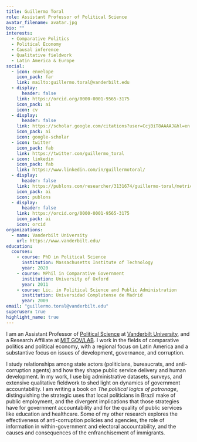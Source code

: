 ```yaml
---
title: Guillermo Toral
role: Assistant Professor of Political Science
avatar_filename: avatar.jpg
bio: ""
interests:
  - Comparative Politics
  - Political Economy
  - Causal inference
  - Qualitative fieldwork
  - Latin America & Europe
social:
  - icon: envelope
    icon_pack: far
    link: mailto:guillermo.toral@vanderbilt.edu
  - display:
      header: false
    link: https://orcid.org/0000-0001-9565-3175
    icon_pack: ai
    icon: cv  
  - display:
      header: false
    link: https://scholar.google.com/citations?user=CcjBiT8AAAAJ&hl=en
    icon_pack: ai
    icon: google-scholar
  - icon: twitter
    icon_pack: fab
    link: https://twitter.com/guillermo_toral
  - icon: linkedin
    icon_pack: fab
    link: https://www.linkedin.com/in/guillermotoral/
  - display:
      header: false
    link: https://publons.com/researcher/3131674/guillermo-toral/metrics/
    icon_pack: ai
    icon: publons
  - display:
      header: false
    link: https://orcid.org/0000-0001-9565-3175
    icon_pack: ai
    icon: orcid
organizations:
  - name: Vanderbilt University
    url: https://www.vanderbilt.edu/
education:
  courses:
    - course: PhD in Political Science
      institution: Massachusetts Institute of Technology
      year: 2020
    - course: MPhil in Comparative Government
      institution: University of Oxford
      year: 2011
    - course: Lic. in Political Science and Public Administration
      institution: Universidad Complutense de Madrid
      year: 2009
email: "guillermo.toral@vanderbilt.edu"
superuser: true
highlight_name: true
---
```

I am an Assistant Professor of [Political Science](https://www.vanderbilt.edu/political-science/) at [Vanderbilt University](https://www.vanderbilt.edu/), and a Research Affiliate at [MIT GOV/LAB](https://mitgovlab.org/). I work in the fields of comparative politics and political economy, with a regional focus on Latin America and a substantive focus on issues of development, governance, and corruption.

I study relationships among state actors (politicians, bureaucrats, and anti-corruption agents) and how they shape public service delivery and human development. In my work, I use big administrative datasets, surveys, and extensive qualitative fieldwork to shed light on dynamics of government accountability. I am writing a book on *The political logics of patronage*, distinguishing the strategic uses that local politicians in Brazil make of public employment, and the divergent implications that those strategies have for government accountability and for the quality of public services like education and healthcare. Some of my other research explores the effectiveness of anti-corruption policies and agencies, the role of information in within-government and electoral accountability, and the causes and consequences of the enfranchisement of immigrants.

